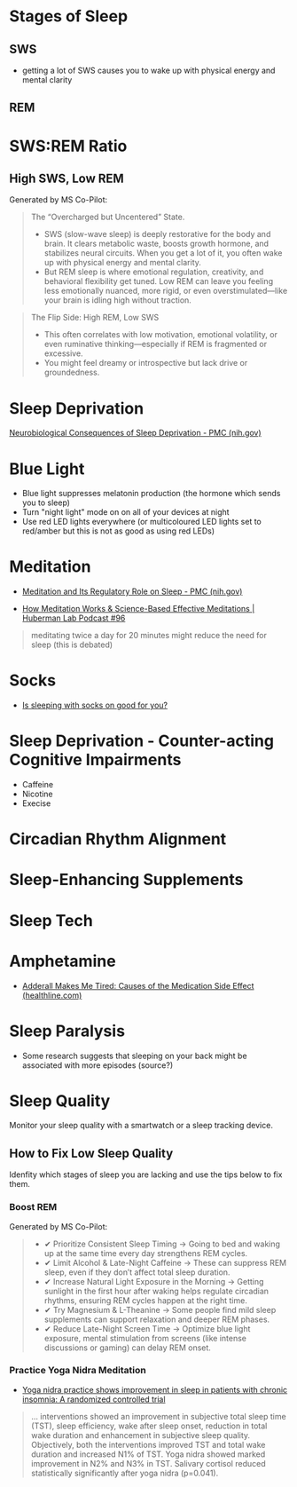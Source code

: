 # Stages of Sleep
## SWS
- getting a lot of SWS causes you to wake up with physical energy and mental clarity

## REM

# SWS:REM Ratio
## High SWS, Low REM
Generated by MS Co-Pilot:
> The “Overcharged but Uncentered” State.
> - SWS (slow-wave sleep) is deeply restorative for the body and brain. It clears metabolic waste, boosts growth hormone, and stabilizes neural circuits. When you get a lot of it, you often wake up with physical energy and mental clarity.
> - But REM sleep is where emotional regulation, creativity, and behavioral flexibility get tuned. Low REM can leave you feeling less emotionally nuanced, more rigid, or even overstimulated—like your brain is idling high without traction.

> The Flip Side: High REM, Low SWS
> - This often correlates with low motivation, emotional volatility, or even ruminative thinking—especially if REM is fragmented or excessive.
> - You might feel dreamy or introspective but lack drive or groundedness.

# Sleep Deprivation
[Neurobiological Consequences of Sleep Deprivation - PMC (nih.gov)](https://www.ncbi.nlm.nih.gov/pmc/articles/PMC3648777/)

# Blue Light
- Blue light suppresses melatonin production (the hormone which sends you to sleep)
- Turn "night light" mode on on all of your devices at night
- Use red LED lights everywhere (or multicoloured LED lights set to red/amber but this is not as good as using red LEDs)

# Meditation

- [Meditation and Its Regulatory Role on Sleep - PMC (nih.gov)](https://www.ncbi.nlm.nih.gov/pmc/articles/PMC3328970/)

- [How Meditation Works & Science-Based Effective Meditations | Huberman Lab Podcast #96](https://www.youtube.com/watch?v=wTBSGgbIvsY)
> meditating twice a day for 20 minutes might reduce the need for sleep (this is debated)

# Socks
- [Is sleeping with socks on good for you?](https://www.medicalnewstoday.com/articles/321125)

# Sleep Deprivation - Counter-acting Cognitive Impairments

- Caffeine
- Nicotine
- Execise

# Circadian Rhythm Alignment
# Sleep-Enhancing Supplements
# Sleep Tech

# Amphetamine

- [Adderall Makes Me Tired: Causes of the Medication Side Effect (healthline.com)](https://www.healthline.com/health/adderall-makes-me-tired#adderall-crash)

# Sleep Paralysis

- Some research suggests that sleeping on your back might be associated with more episodes (source?)

# Sleep Quality
Monitor your sleep quality with a smartwatch or a sleep tracking device.

## How to Fix Low Sleep Quality
Idenfity which stages of sleep you are lacking and use the tips below to fix them.

### Boost REM

Generated by MS Co-Pilot:
> - ✔ Prioritize Consistent Sleep Timing → Going to bed and waking up at the same time every day strengthens REM cycles. 
> - ✔ Limit Alcohol & Late-Night Caffeine → These can suppress REM sleep, even if they don’t affect total sleep duration. 
> - ✔ Increase Natural Light Exposure in the Morning → Getting sunlight in the first hour after waking helps regulate circadian rhythms, ensuring REM cycles happen at the right time. 
> - ✔ Try Magnesium & L-Theanine → Some people find mild sleep supplements can support relaxation and deeper REM phases. 
> - ✔ Reduce Late-Night Screen Time → Optimize blue light exposure, mental stimulation from screens (like intense discussions or gaming) can delay REM onset.

### Practice Yoga Nidra Meditation
- [Yoga nidra practice shows improvement in sleep in patients with chronic insomnia: A randomized controlled trial](https://nmji.in/yoga-nidra-practice-shows-improvement-in-sleep-in-patients-with-chronic-insomnia-a-randomized-controlled-trial/)
> ... interventions showed an improvement in subjective total sleep time (TST), sleep efficiency, wake after sleep onset, reduction in total wake duration and enhancement in subjective sleep quality. Objectively, both the interventions improved TST and total wake duration and increased N1% of TST. Yoga nidra showed marked improvement in N2% and N3% in TST. Salivary cortisol reduced statistically significantly after yoga nidra (p=0.041).